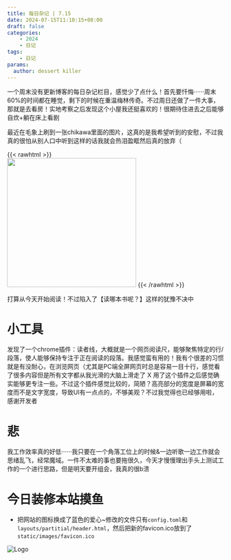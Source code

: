 ```yaml
---
title: 每日杂记 | 7.15
date: 2024-07-15T11:10:15+08:00
draft: false
categories: 
    - 2024
    - 日记
tags:
    - 日记
params:
  author: dessert killer
---
```


一个周末没有更新博客的每日杂记栏目，感觉少了点什么！首先要忏悔······周末60%的时间都在睡觉，剩下的时候在重温梅林传奇。不过周日还做了一件大事，那就是去看房！实地考察之后发现这个小屋我还挺喜欢的！很期待住进去之后能够自炊+躺在床上看剧

最近在毛象上刷到一张chikawa里面的图片，这真的是我希望听到的安慰，不过我真的很怕从别人口中听到这样的话我就会热泪盈眶然后真的放弃（

{{< rawhtml >}}    
    <!-- html codes here--> 
    <img src="https://pic.imgdb.cn/item/6694be67d9c307b7e907bf35.png?size=128" width="300"> 
{{< /rawhtml >}}

打算从今天开始阅读！不过陷入了【读哪本书呢？】这样的犹豫不决中

# 小工具

发现了一个chrome插件：读者线，大概就是一个网页阅读尺，能够聚焦特定的行/段落，使人能够保持专注于正在阅读的段落。我感觉蛮有用的！我有个很差的习惯就是有没耐心，在浏览网页（尤其是PC端全屏网页时总是容易一目十行，感觉看了很多内容但是所有文字都从我光滑的大脑上滑走了 X 用了这个插件之后感觉确实能够更专注一些。不过这个插件感觉比较的，简陋？高亮部分的宽度是屏幕的宽度而不是文字宽度，导致UI有一点点的，不够美观？不过我觉得也已经够用啦，感谢开发者



# 悲

我工作效率真的好低······我只要在一个角落工位上的时候&一边听歌一边工作就会思绪乱飞，经常魔域。一件不太难的事也要拖很久，今天才慢慢理出手头上测试工作的一个进行思路，但是明天要开组会，我真的很b溃

# 今日装修本站摸鱼

- 把网站的图标换成了蓝色的爱心~修改的文件只有`config.toml`和`layouts/partitial/header.html`，然后把新的favicon.ico放到了`static/images/favicon.ico`

 <div class="logo-container">
    <img src="[url](https://cdn.discordapp.com/emojis/371388877149044748.png?size=64)" alt="Logo" class="logo-image"> <!-- url替换为logo图片的绝对路径 -->
    <div class="logo-overlay"></div>
</div>
